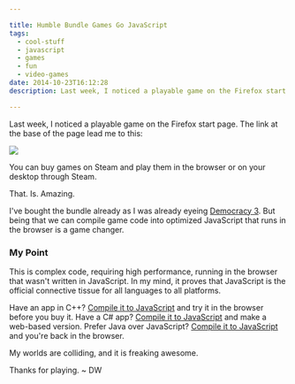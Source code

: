 ```yaml
---

title: Humble Bundle Games Go JavaScript
tags:
  - cool-stuff
  - javascript
  - games
  - fun
  - video-games
date: 2014-10-23T16:12:28
description: Last week, I noticed a playable game on the Firefox start page.

---
```


Last week, I noticed a playable game on the Firefox start page. The link at the base of the page lead me to this:

![][1]

You can buy games on Steam and play them in the browser or on your desktop through Steam.

That. Is. Amazing.

I've bought the bundle already as I was already eyeing [Democracy 3](http://www.positech.co.uk/democracy3/). But being that we can compile game code into optimized JavaScript that runs in the browser is a game changer.

### My Point

This is complex code, requiring high performance, running in the browser that wasn't written in JavaScript. In my mind, it proves that JavaScript is the official connective tissue for all languages to all platforms.

Have an app in C++? [Compile it to JavaScript](http://kripken.github.io/mloc_emscripten_talk/gindex.html#/) and try it in the browser before you buy it. Have a C# app? [Compile it to JavaScript](http://jsil.org/) and make a web-based version. Prefer Java over JavaScript? [Compile it to JavaScript](http://www.gwtproject.org/) and you're back in the browser.

My worlds are colliding, and it is freaking awesome.

Thanks for playing. ~ DW

[1]: humblebundle-1.png